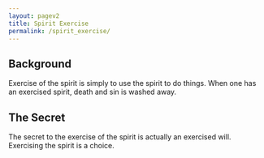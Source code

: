 ```yaml
---
layout: pagev2
title: Spirit Exercise
permalink: /spirit_exercise/
---
```


## Background

Exercise of the spirit is simply to use the spirit to do things. When one has an exercised spirit, death and sin is washed away.

## The Secret

The secret to the exercise of the spirit is actually an exercised will. Exercising the spirit is a choice.  
